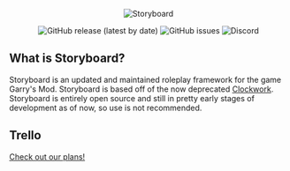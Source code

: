 <p align="center">
	<img src="https://i.imgur.com/wfDR6ip.png" alt="Storyboard" />
</p>

<p align="center">
  <img alt="GitHub release (latest by date)" src="https://img.shields.io/github/downloads/TacticalToaster/storyboard/latest/total">
  <img alt="GitHub issues" src="https://img.shields.io/github/issues-raw/TacticalToaster/storyboard?color=%23f7ac2a">
  <img alt="Discord" src="https://img.shields.io/discord/975253526525661204?color=%235865f2&label=discord&logoColor=%23dadbe8">
</p>

## What is Storyboard?
Storyboard is an updated and maintained roleplay framework for the game Garry's Mod. Storyboard is based off of the now deprecated [Clockwork](https://github.com/cloudsixteen/Clockwork). Storyboard is entirely open source and still in pretty early stages of development as of now, so use is not recommended.

## Trello
[Check out our plans!](https://trello.com/b/bxa0fpH5/storyboard)
